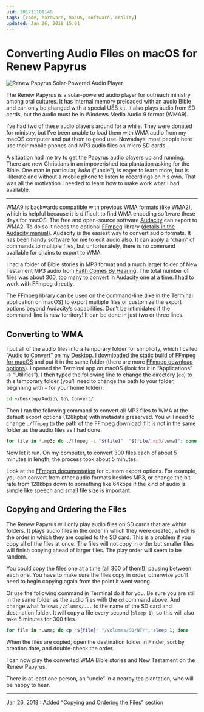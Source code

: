 ```yaml
---
uid: 201711101140
tags: [code, hardware, macOS, software, orality]
updated: Jan 26, 2018 15:01
---
```


# Converting Audio Files on macOS for Renew Papyrus

![Renew Papyrus Solar-Powered Audio Player](https://cmhelmer.com/media/201711101140_1.jpg)

The Renew Papyrus is a solar-powered audio player for outreach ministry among oral cultures. It has internal memory preloaded with an audio Bible and can only be changed with a special USB kit. It also plays audio from SD cards, but the audio must be in Windows Media Audio 9 format (WMA9).

I’ve had two of these audio players around for a while. They were donated for ministry, but I’ve been unable to load them with WMA audio from my macOS computer and put them to good use. Nowadays, most people here use their mobile phones and MP3 audio files on micro SD cards.

A situation had me try to get the Papyrus audio players up and running. There are new Christians in an impoverished tea plantation asking for the Bible. One man in particular, *kaka* (“uncle”), is eager to learn more, but is illiterate and without a mobile phone to listen to recordings on his own. That was all the motivation I needed to learn how to make work what I had available.

---- 

WMA9 is backwards compatible with previous WMA formats (like WMA2), which is helpful because it is difficult to find WMA encoding software these days for macOS. The free and open-source software [Audacity](http://audacityteam.org) can export to WMA2. To do so it needs the optional [FFmpeg](http://ffmpeg.org) library ([details in the Audacity manual](http://manual.audacityteam.org/man/installing_and_updating_audacity_on_mac_os_x.html#macff)). Audacity is the easiest way to convert audio formats. It has been handy software for me to edit audio also. It can apply a “chain” of commands to multiple files, but unfortunately, there is no command available for chains to export to WMA.

I had a folder of Bible stories in MP3 format and a much larger folder of New Testament MP3 audio from [Faith Comes By Hearing](http://www.bible.is). The total number of files was about 300, too many to convert in Audacity one at a time. I had to work with FFmpeg directly.

The FFmpeg library can be used on the command-line (like in the Terminal application on macOS) to export multiple files or customize the export options beyond Audacity’s capabilities. Don’t be intimidated if the command-line is new territory! It can be done in just two or three lines.

## Converting to WMA

I put all of the audio files into a temporary folder for simplicity, which I called “Audio to Convert” on my Desktop. I downloaded [the static build of FFmpeg for macOS](https://evermeet.cx/ffmpeg/) and put it in the same folder (there are more [FFmpeg download options](http://ffmpeg.org/download.html)). I opened the Terminal app on macOS (look for it in “Applications” → “Utilities”). I then typed the following line to change the directory (`cd`) to this temporary folder (you’ll need to change the path to your folder, beginning with `~` for your home folder):

``` bash
cd ~/Desktop/Audio\ to\ Convert/
```

Then I ran the following command to convert all MP3 files to WMA at the default export options (128kpbs) with metadata preserved. You will need to change `./ffmpeg` to the path of the FFmpeg download if it is not in the same folder as the audio files as I had done:

``` bash
for file in *.mp3; do ./ffmpeg -i "${file}"  "${file/.mp3/.wma}"; done
```

Now let it run. On my computer, to convert 300 files each of about 5 minutes in length, the process took about 5 minutes.

Look at the [FFmpeg documentation](http://ffmpeg.org/documentation.html) for custom export options. For example, you can convert from other audio formats besides MP3, or change the bit rate from 128kbps down to something like 64kbps if the kind of audio is simple like speech and small file size is important.

## Copying and Ordering the Files

The Renew Papyrus will only play audio files on SD cards that are within folders. It plays audio files in the order in which they were created, which is the order in which they are copied to the SD card. This is a problem if you copy all of the files at once. The files will not copy in order but smaller files will finish copying ahead of larger files. The play order will seem to be random.

You could copy the files one at a time (all 300 of them!), pausing between each one. You have to make sure the files copy in order, otherwise you’ll need to begin copying again from the point it went wrong.

Or use the following command in Terminal do it for you. Be sure you are still in the same folder as the audio files with the `cd` command above. And change what follows `/Volumes/...` to the name of the SD card and destination folder. It will copy a file every second (`sleep 1`), so this will also take 5 minutes for 300 files.

``` bash
for file in *.wma; do cp "${file}" "/Volumes/SD/NT/"; sleep 1; done
```

When the files are copied, open the destination folder in Finder, sort by creation date, and double-check the order.

I can now play the converted WMA Bible stories and New Testament on the Renew Papyrus.

There is at least one person, an “uncle” in a nearby tea plantation, who will be happy to hear.

----

Jan 26, 2018
: Added “Copying and Ordering the Files” section
